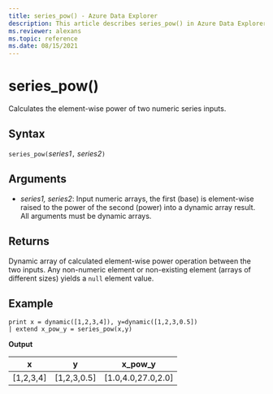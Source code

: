 ```yaml
---
title: series_pow() - Azure Data Explorer
description: This article describes series_pow() in Azure Data Explorer.
ms.reviewer: alexans
ms.topic: reference
ms.date: 08/15/2021
---
```

# series_pow()

Calculates the element-wise power of two numeric series inputs.

## Syntax

`series_pow(`*series1*`,` *series2*`)`

## Arguments

* *series1, series2*: Input numeric arrays, the first (base) is element-wise raised to the power of the second (power) into a dynamic array result. All arguments must be dynamic arrays.

## Returns

Dynamic array of calculated element-wise power operation between the two inputs. Any non-numeric element or non-existing element (arrays of different sizes) yields a `null` element value.

## Example

<!-- csl: https://help.kusto.windows.net/Samples -->
```kusto
print x = dynamic([1,2,3,4]), y=dynamic([1,2,3,0.5])
| extend x_pow_y = series_pow(x,y) 
```

**Output**

|x|y|x_pow_y|
|---|---|---|
|[1,2,3,4]|[1,2,3,0.5]|[1.0,4.0,27.0,2.0]|
